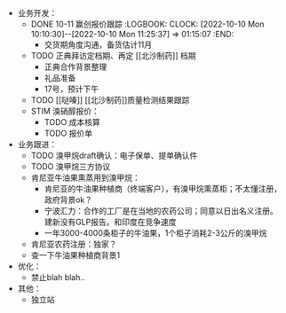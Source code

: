 - 业务开发：
	- DONE 10-11 赢创报价跟踪
	  :LOGBOOK:
	  CLOCK: [2022-10-10 Mon 10:10:30]--[2022-10-10 Mon 11:25:37] =>  01:15:07
	  :END:
		- 交货期角度沟通，备货估计11月
	- TODO 正典拜访定档期、再定 [[北沙制药]] 档期
		- 正典合作背景整理
		- 礼品准备
		- 17号，预计下午
	- TODO [[哒嗪]] [[北沙制药]]质量检测结果跟踪
	- STIM 溴硝醇报价：
		- TODO 成本核算
		- TODO 报价单
- 业务跟进：
	- TODO 溴甲烷draft确认：电子保单、提单确认件
	- TODO 溴甲烷三方协议
	- 肯尼亚牛油果熏蒸用到溴甲烷：
		- 肯尼亚的牛油果种植商（终端客户），有溴甲烷熏蒸柜；不太懂注册，政府背景ok？
		- 宁波汇力：合作的工厂是在当地的农药公司；同意以日出名义注册。建新没有GLP报告。和印度在竞争速度
		- 一年3000-4000条柜子的牛油果，1个柜子消耗2-3公斤的溴甲烷
	- 肯尼亚农药注册：独家？
	- 查一下牛油果种植商背景1
- 优化：
	- 禁止blah blah..
- 其他：
	- 独立站